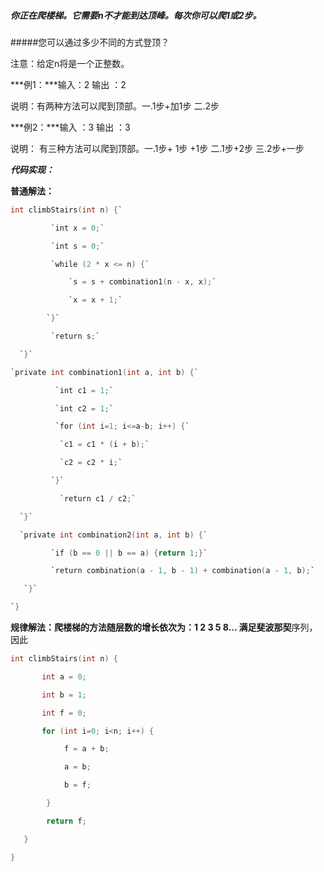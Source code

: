 ##### 你正在爬楼梯。它需要n不才能到达顶峰。每次你可以爬1或2步。

#####您可以通过多少不同的方式登顶？

注意：给定n将是一个正整数。

***例1：***输入：2  输出 ：2

说明：有两种方法可以爬到顶部。一.1步+加1步  二.2步

***例2：***输入 ：3 输出 ：3

说明： 有三种方法可以爬到顶部。一.1步+ 1步 +1步  二.1步+2步 三.2步+一步

***代码实现：***

**普通解法：**

```c
int climbStairs(int n) {`

​         `int x = 0;`        

​         `int s = 0;`         

​         `while (2 * x <= n) {` 

​             `s = s + combination1(n - x, x);`         

​             `x = x + 1;`      

​        `}`        

​         `return s;`   

  `}`      

`private int combination1(int a, int b) {`        

​          `int c1 = 1;`       

​          `int c2 = 1;`        

​          `for (int i=1; i<=a-b; i++) {`            

​           `c1 = c1 * (i + b);`            

​           `c2 = c2 * i;`         

​         `}`         

​           `return c1 / c2;`     

  `}`     

  `private int combination2(int a, int b) {` 

​         `if (b == 0 || b == a) {return 1;}`         

​         `return combination(a - 1, b - 1) + combination(a - 1, b);`   

   `}` 

`}
```

**规律解法：**爬楼梯的方法随层数的增长依次为：1  2  3  5  8... 满足**斐波那契**序列，因此

 

```c
int climbStairs(int n) {  

​       int a = 0;        

​       int b = 1;        

​       int f = 0;            

​       for (int i=0; i<n; i++) {       

​            f = a + b;            

​            a = b;          

​            b = f;      

​        }        

​        return f;     

   } 

}


```

